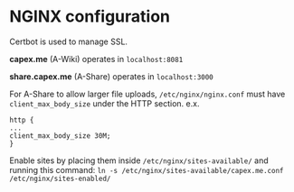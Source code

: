 # NGINX configuration
Certbot is used to manage SSL.

**capex.me** (A-Wiki) operates in `localhost:8081`

**share.capex.me** (A-Share) operates in `localhost:3000`

For A-Share to allow larger file uploads, `/etc/nginx/nginx.conf` must have `client_max_body_size` under the HTTP section.
e.x.
```
http {
...
client_max_body_size 30M;
}
```

Enable sites by placing them inside `/etc/nginx/sites-available/` and running this command:
`ln -s /etc/nginx/sites-available/capex.me.conf /etc/nginx/sites-enabled/`